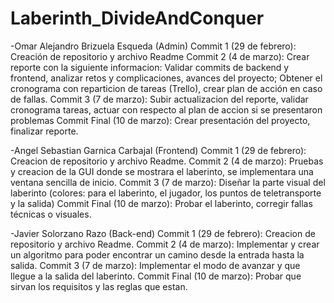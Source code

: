 # Laberinth_DivideAndConquer
-Omar Alejandro Brizuela Esqueda (Admin)
	Commit 1 (29 de febrero): Creación de repositorio y archivo Readme
	Commit 2 (4 de marzo): Crear reporte con la siguiente informacion: Validar commits de backend y frontend, analizar retos y complicaciones, avances del proyecto; Obtener el cronograma con reparticion de tareas (Trello), crear plan de acción en caso de fallas.
	Commit 3 (7 de marzo): Subir actualizacion del reporte, validar cronograma tareas, actuar con respecto al plan de accion si se presentaron problemas
	Commit Final (10 de marzo): Crear presentación del proyecto, finalizar reporte.

 -Angel Sebastian Garnica Carbajal (Frontend)
 	Commit 1 (29 de febrero): Creacion de repositorio y archivo Readme.
  	Commit 2 (4 de marzo): Pruebas y creacion de la GUI donde se mostrara el laberinto, se implementara una ventana sencilla de inicio.
   	Commit 3 (7 de marzo): Diseñar la parte visual del laberinto (colores: para el laberinto, el jugador, los puntos de teletransporte y la salida)
    	Commit Final (10 de marzo): Probar el laberinto, corregir fallas técnicas o visuales.

-Javier Solorzano Razo (Back-end)
 	Commit 1 (29 de febrero): Creacion de repositorio y archivo Readme.
  	Commit 2 (4 de marzo): Implementar y crear un algoritmo para poder encontrar un camino desde la entrada hasta la salida.
   	Commit 3 (7 de marzo): Implementar el modo de avanzar y que llegue a la salida del laberinto.
    	Commit Final (10 de marzo): Probar que sirvan los requisitos y las reglas que estan.
